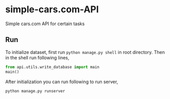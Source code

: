 # simple-cars.com-API
Simple cars.com API for certain tasks

## Run
To initialize dataset,
first run `python manage.py shell` in root directory. Then in the shell run following lines,
```python
from api.utils.write_database import main
main()
```

After initialization you can run following to run server,
```bash
python manage.py runserver
```
